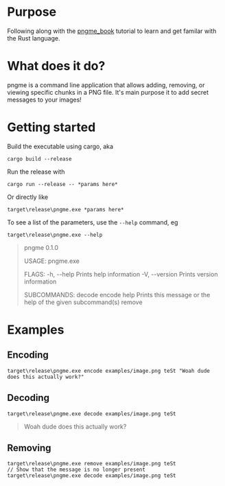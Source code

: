 # Purpose

Following along with the [pngme_book](https://picklenerd.github.io/pngme_book/introduction.html) tutorial to learn and get familar with the Rust language.

# What does it do?

pngme is a command line application that allows adding, removing, or viewing specific chunks in a PNG file. It's main purpose it to add secret messages to your images! 

# Getting started

Build the executable using cargo, aka

    cargo build --release

Run the release with

    cargo run --release -- *params here*

Or directly like

    target\release\pngme.exe *params here*

To see a list of the parameters, use the `--help` command, eg

    target\release\pngme.exe --help


> pngme 0.1.0
> 
> USAGE:
>    pngme.exe <SUBCOMMAND>
>
> FLAGS:
>    -h, --help       Prints help information
>    -V, --version    Prints version information
>
> SUBCOMMANDS:
>    decode
>    encode
>    help      Prints this message or the help of the given subcommand(s)
>    remove    

# Examples

## Encoding

    target\release\pngme.exe encode examples/image.png teSt "Woah dude does this actually work?"

## Decoding 

    target\release\pngme.exe decode examples/image.png teSt

> Woah dude does this actually work?

## Removing

    target\release\pngme.exe remove examples/image.png teSt
    // Show that the message is no longer present
    target\release\pngme.exe decode examples/image.png teSt
